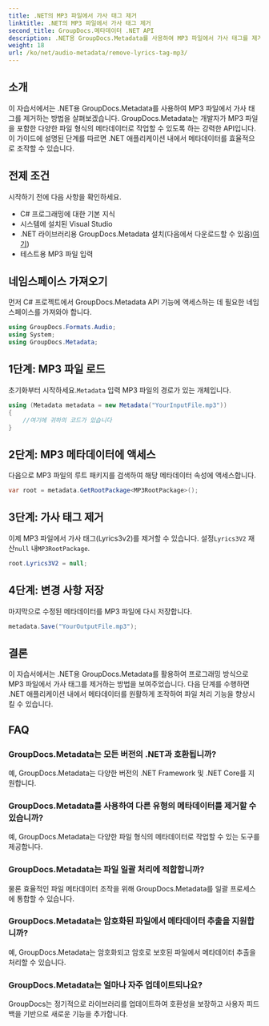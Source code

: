 ```yaml
---
title: .NET의 MP3 파일에서 가사 태그 제거
linktitle: .NET의 MP3 파일에서 가사 태그 제거
second_title: GroupDocs.메타데이터 .NET API
description: .NET용 GroupDocs.Metadata를 사용하여 MP3 파일에서 가사 태그를 제거하는 방법을 알아보세요. 효율적인 메타데이터 조작을 위한 단계별 가이드를 따르세요.
weight: 18
url: /ko/net/audio-metadata/remove-lyrics-tag-mp3/
---
```

## 소개
이 자습서에서는 .NET용 GroupDocs.Metadata를 사용하여 MP3 파일에서 가사 태그를 제거하는 방법을 살펴보겠습니다. GroupDocs.Metadata는 개발자가 MP3 파일을 포함한 다양한 파일 형식의 메타데이터로 작업할 수 있도록 하는 강력한 API입니다. 이 가이드에 설명된 단계를 따르면 .NET 애플리케이션 내에서 메타데이터를 효율적으로 조작할 수 있습니다.
## 전제 조건
시작하기 전에 다음 사항을 확인하세요.
- C# 프로그래밍에 대한 기본 지식
- 시스템에 설치된 Visual Studio
-  .NET 라이브러리용 GroupDocs.Metadata 설치(다음에서 다운로드할 수 있음)[여기](https://releases.groupdocs.com/metadata/net/))
- 테스트용 MP3 파일 입력

## 네임스페이스 가져오기
먼저 C# 프로젝트에서 GroupDocs.Metadata API 기능에 액세스하는 데 필요한 네임스페이스를 가져와야 합니다.
```csharp
using GroupDocs.Formats.Audio;
using System;
using GroupDocs.Metadata;
```
## 1단계: MP3 파일 로드
 초기화부터 시작하세요.`Metadata` 입력 MP3 파일의 경로가 있는 개체입니다.
```csharp
using (Metadata metadata = new Metadata("YourInputFile.mp3"))
{
    //여기에 귀하의 코드가 있습니다
}
```
## 2단계: MP3 메타데이터에 액세스
다음으로 MP3 파일의 루트 패키지를 검색하여 해당 메타데이터 속성에 액세스합니다.
```csharp
var root = metadata.GetRootPackage<MP3RootPackage>();
```
## 3단계: 가사 태그 제거
 이제 MP3 파일에서 가사 태그(Lyrics3v2)를 제거할 수 있습니다. 설정`Lyrics3V2` 재산`null` 내`MP3RootPackage`.
```csharp
root.Lyrics3V2 = null;
```
## 4단계: 변경 사항 저장
마지막으로 수정된 메타데이터를 MP3 파일에 다시 저장합니다.
```csharp
metadata.Save("YourOutputFile.mp3");
```

## 결론
이 자습서에서는 .NET용 GroupDocs.Metadata를 활용하여 프로그래밍 방식으로 MP3 파일에서 가사 태그를 제거하는 방법을 보여주었습니다. 다음 단계를 수행하면 .NET 애플리케이션 내에서 메타데이터를 원활하게 조작하여 파일 처리 기능을 향상시킬 수 있습니다.

## FAQ
### GroupDocs.Metadata는 모든 버전의 .NET과 호환됩니까?
예, GroupDocs.Metadata는 다양한 버전의 .NET Framework 및 .NET Core를 지원합니다.
### GroupDocs.Metadata를 사용하여 다른 유형의 메타데이터를 제거할 수 있습니까?
예, GroupDocs.Metadata는 다양한 파일 형식의 메타데이터로 작업할 수 있는 도구를 제공합니다.
### GroupDocs.Metadata는 파일 일괄 처리에 적합합니까?
물론 효율적인 파일 메타데이터 조작을 위해 GroupDocs.Metadata를 일괄 프로세스에 통합할 수 있습니다.
### GroupDocs.Metadata는 암호화된 파일에서 메타데이터 추출을 지원합니까?
예, GroupDocs.Metadata는 암호화되고 암호로 보호된 파일에서 메타데이터 추출을 처리할 수 있습니다.
### GroupDocs.Metadata는 얼마나 자주 업데이트되나요?
GroupDocs는 정기적으로 라이브러리를 업데이트하여 호환성을 보장하고 사용자 피드백을 기반으로 새로운 기능을 추가합니다.